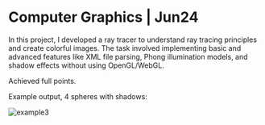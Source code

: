 # Computer Graphics | Jun24


In this project, I developed a ray tracer to understand ray tracing principles and create colorful images. The task involved implementing basic and advanced features like XML file parsing, Phong illumination models, and shadow effects without using OpenGL/WebGL. 

Achieved full points.

Example output, 4 spheres with shadows:

![example3](https://github.com/user-attachments/assets/6f5e8f96-2529-42bb-b4da-df8346d51f3c)
